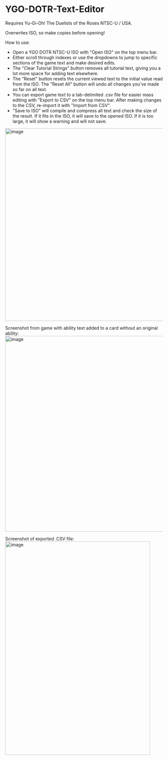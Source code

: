 # YGO-DOTR-Text-Editor

Requires Yu-Gi-Oh! The Duelists of the Roses NTSC-U / USA.

Overwrites ISO, so make copies before opening!

How to use:
- Open a YGO DOTR NTSC-U ISO with "Open ISO" on the top menu bar.
- Either scroll through indexes or use the dropdowns to jump to specific sections of the game text and make desired edits.
- The "Clear Tutorial Strings" button removes all tutorial text, giving you a lot more space for adding text elsewhere.
- The "Reset" button resets the current viewed text to the initial value read from the ISO. The "Reset All" button will undo all changes you've made so far on all text.
- You can export game text to a tab-delimited .csv file for easier mass editing with "Export to CSV" on the top menu bar. After making changes to the CSV, re-import it with "Import from CSV".
- "Save to ISO" will compile and compress all text and check the size of the result. If it fits in the ISO, it will save to the opened ISO. If it is too large, it will show a warning and will not save.


<img width="679" height="616" alt="image" src="https://github.com/user-attachments/assets/42da7d0d-6338-4881-9095-b7cc5a08b80c" />

Screenshot from game with ability text added to a card without an original ability:
<img width="833" height="626" alt="image" src="https://github.com/user-attachments/assets/12778d64-e42d-4d23-9baf-f6772ce64857" />

Screenshot of exported .CSV file:
<img width="463" height="683" alt="image" src="https://github.com/user-attachments/assets/cc865237-e828-4be5-aea4-744ea572a938" />
